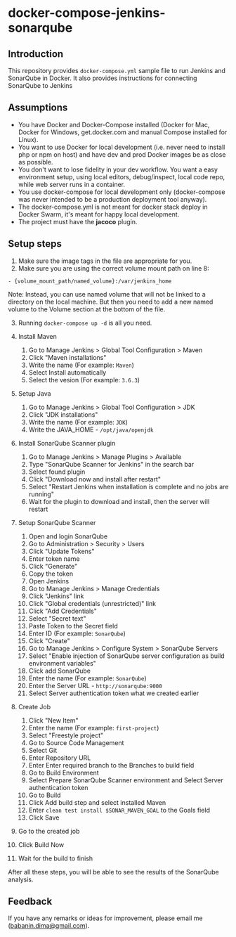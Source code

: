 # docker-compose-jenkins-sonarqube

## Introduction
This repository provides `docker-compose.yml` sample file to run Jenkins and SonarQube in Docker.
It also provides instructions for connecting SonarQube to Jenkins

## Assumptions
- You have Docker and Docker-Compose installed (Docker for Mac, Docker for Windows, get.docker.com and manual Compose installed for Linux).
- You want to use Docker for local development (i.e. never need to install php or npm on host) and have dev and prod Docker images be as close as possible.
- You don't want to lose fidelity in your dev workflow. You want a easy environment setup, using local editors, debug/inspect, local code repo, while web server runs in a container.
- You use docker-compose for local development only (docker-compose was never intended to be a production deployment tool anyway).
- The docker-compose.yml is not meant for docker stack deploy in Docker Swarm, it's meant for happy local development.
- The project must have the **jacoco** plugin.

## Setup steps
1. Make sure the image tags in the file are appropriate for you.
2. Make sure you are using the correct volume mount path on line 8:
```
- {volume_mount_path/named_volume}:/var/jenkins_home
```
Note:
	Instead, you can use named volume that will not be linked to a directory on the local machine.
	But then you need to add a new named volume to the Volume section at the bottom of the file.
	
3.	Running `docker-compose up -d` is all you need.

4. Install Maven
   1. Go to Manage Jenkins > Global Tool Configuration > Maven
   2. Click "Maven installations"
   3. Write the name (For example: `Maven`)
   4. Select Install automatically
   5. Select the vesion (For example: `3.6.3`)

5. Setup Java
   1. Go to Manage Jenkins > Global Tool Configuration > JDK
   2. Click "JDK installations"
   3. Write the name (For example: `JDK`)
   4. Write the JAVA_HOME - `/opt/java/openjdk`

6. Install SonarQube Scanner plugin
   1. Go to Manage Jenkins > Manage Plugins > Available
   2. Type "SonarQube Scanner for Jenkins" in the search bar
   3. Select found plugin
   4. Click "Download now and install after restart"
   5. Select "Restart Jenkins when installation is complete and no jobs are running"
   6. Wait for the plugin to download and install, then the server will restart

7. Setup SonarQube Scanner
   1. Open and login SonarQube
   2. Go to Administration > Security > Users
   3. Click "Update Tokens"
   4. Enter token name
   5. Click "Generate"
   6. Copy the token
   7. Open Jenkins
   8. Go to Manage Jenkins > Manage Credentials
   9. Click "Jenkins" link
   10. Click "Global credentials (unrestricted)" link
   11. Click "Add Credentials"
   12. Select "Secret text"
   13. Paste Token to the Secret field
   14. Enter ID (For example: `SonarQube`)
   15. Click "Create"
   16. Go to Manage Jenkins > Configure System > SonarQube Servers
   17. Select "Enable injection of SonarQube server configuration as build environment variables"
   18. Click add SonarQube
   19. Enter the name (For example: `SonarQube`)
   20. Enter the Server URL - `http://sonarqube:9000`
   21. Select Server authentication token what we created earlier

8. Create Job
   1. Click "New Item"
   2. Enter the name (For example: `first-project`)
   3. Select "Freestyle project"
   4. Go to Source Code Management
   5. Select Git
   6. Enter Repository URL
   7. Enter Enter required branch to the Branches to build field
   8. Go to Build Environment
   9. Select Prepare SonarQube Scanner environment and Select Server authentication token
   10. Go to Build
   11. Click Add build step and select installed Maven
   12. Enter `clean test install $SONAR_MAVEN_GOAL` to the Goals field
   13. Click Save

9. Go to the created job
10. Click Build Now
11. Wait for the build to finish

After all these steps, you will be able to see the results of the SonarQube analysis.

## Feedback
If you have any remarks or ideas for improvement, please email me (babanin.dima@gmail.com).
